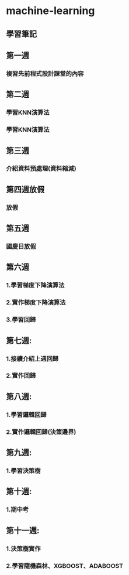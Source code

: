 # machine-learning
## 學習筆記

## 第一週
### 複習先前程式設計課堂的內容

## 第二週
### 學習KNN演算法
### 學習KNN演算法

## 第三週
### 介紹資料預處理(資料縮減)

## 第四週放假
### 放假

## 第五週
### 國慶日放假

## 第六週
### 1.學習梯度下降演算法
### 2.實作梯度下降演算法
### 3.學習回歸

## 第七週:
### 1.接續介紹上週回歸
### 2.實作回歸

## 第八週:
### 1.學習邏輯回歸
### 2.實作邏輯回歸(決策邊界)

## 第九週:
### 1.學習決策樹

## 第十週:
### 1.期中考

## 第十一週:
### 1.決策樹實作
### 2.學習隨機森林、XGBOOST、ADABOOST


